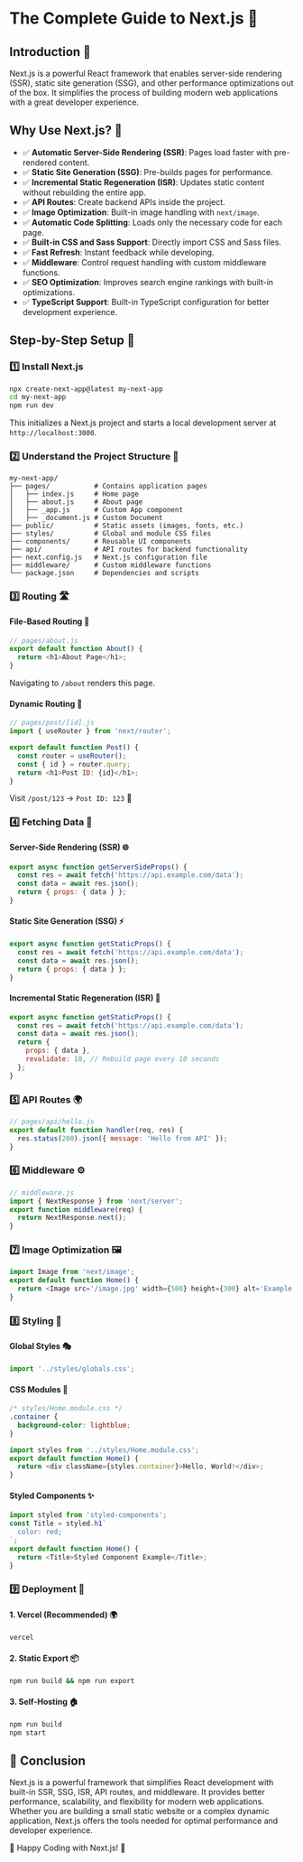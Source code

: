 # The Complete Guide to Next.js 🚀

## Introduction 📖
Next.js is a powerful React framework that enables server-side rendering (SSR), static site generation (SSG), and other performance optimizations out of the box. It simplifies the process of building modern web applications with a great developer experience.


## Why Use Next.js? 🤔
- ✅ **Automatic Server-Side Rendering (SSR)**: Pages load faster with pre-rendered content.
- ✅ **Static Site Generation (SSG)**: Pre-builds pages for performance.
- ✅ **Incremental Static Regeneration (ISR)**: Updates static content without rebuilding the entire app.
- ✅ **API Routes**: Create backend APIs inside the project.
- ✅ **Image Optimization**: Built-in image handling with `next/image`.
- ✅ **Automatic Code Splitting**: Loads only the necessary code for each page.
- ✅ **Built-in CSS and Sass Support**: Directly import CSS and Sass files.
- ✅ **Fast Refresh**: Instant feedback while developing.
- ✅ **Middleware**: Control request handling with custom middleware functions.
- ✅ **SEO Optimization**: Improves search engine rankings with built-in optimizations.
- ✅ **TypeScript Support**: Built-in TypeScript configuration for better development experience.

## Step-by-Step Setup 🔧
### 1️⃣ Install Next.js
```bash
npx create-next-app@latest my-next-app
cd my-next-app
npm run dev
```
This initializes a Next.js project and starts a local development server at `http://localhost:3000`.

### 2️⃣ Understand the Project Structure 📂
```
my-next-app/
├── pages/           # Contains application pages
│   ├── index.js     # Home page
│   ├── about.js     # About page
│   ├── _app.js      # Custom App component
│   ├── _document.js # Custom Document
├── public/          # Static assets (images, fonts, etc.)
├── styles/          # Global and module CSS files
├── components/      # Reusable UI components
├── api/             # API routes for backend functionality
├── next.config.js   # Next.js configuration file
├── middleware/      # Custom middleware functions
└── package.json     # Dependencies and scripts
```

### 3️⃣ Routing 🛣️
#### File-Based Routing 📄
```js
// pages/about.js
export default function About() {
  return <h1>About Page</h1>;
}
```
Navigating to `/about` renders this page.

#### Dynamic Routing 🔄
```js
// pages/post/[id].js
import { useRouter } from 'next/router';

export default function Post() {
  const router = useRouter();
  const { id } = router.query;
  return <h1>Post ID: {id}</h1>;
}
```
Visit `/post/123` → `Post ID: 123` 🎯

### 4️⃣ Fetching Data 📡
#### Server-Side Rendering (SSR) 🌐
```js
export async function getServerSideProps() {
  const res = await fetch('https://api.example.com/data');
  const data = await res.json();
  return { props: { data } };
}
```

#### Static Site Generation (SSG) ⚡
```js
export async function getStaticProps() {
  const res = await fetch('https://api.example.com/data');
  const data = await res.json();
  return { props: { data } };
}
```

#### Incremental Static Regeneration (ISR) 🔄
```js
export async function getStaticProps() {
  const res = await fetch('https://api.example.com/data');
  const data = await res.json();
  return {
    props: { data },
    revalidate: 10, // Rebuild page every 10 seconds
  };
}
```

### 5️⃣ API Routes 🌍
```js
// pages/api/hello.js
export default function handler(req, res) {
  res.status(200).json({ message: 'Hello from API' });
}
```

### 6️⃣ Middleware ⚙️
```js
// middleware.js
import { NextResponse } from 'next/server';
export function middleware(req) {
  return NextResponse.next();
}
```

### 7️⃣ Image Optimization 🖼️
```js
import Image from 'next/image';
export default function Home() {
  return <Image src='/image.jpg' width={500} height={300} alt='Example' />;
}
```

### 8️⃣ Styling 🎨
#### Global Styles 🎭
```js
import '../styles/globals.css';
```
#### CSS Modules 🧩
```css
/* styles/Home.module.css */
.container {
  background-color: lightblue;
}
```
```js
import styles from '../styles/Home.module.css';
export default function Home() {
  return <div className={styles.container}>Hello, World!</div>;
}
```
#### Styled Components ✨
```js
import styled from 'styled-components';
const Title = styled.h1`
  color: red;
`;
export default function Home() {
  return <Title>Styled Component Example</Title>;
}
```

### 9️⃣ Deployment 🚀
#### **1. Vercel (Recommended) 🌍**
```bash
vercel
```
#### **2. Static Export 📦**
```bash
npm run build && npm run export
```
#### **3. Self-Hosting 🏠**
```bash
npm run build
npm start
```

## 🎯 Conclusion
Next.js is a powerful framework that simplifies React development with built-in SSR, SSG, ISR, API routes, and middleware. It provides better performance, scalability, and flexibility for modern web applications. Whether you are building a small static website or a complex dynamic application, Next.js offers the tools needed for optimal performance and developer experience.

🚀 Happy Coding with Next.js! 🎉


